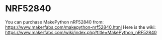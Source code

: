 # NRF52840

You can purchase MakePython nRF52840 from: https://www.makerfabs.com/makepython-nrf52840.html
Here is the wiki: https://www.makerfabs.com/wiki/index.php?title=MakePython_nRF52840
